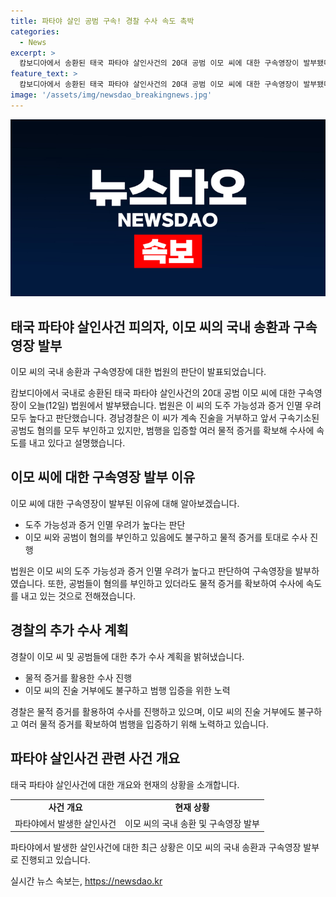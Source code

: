 ```yaml
---
title: 파타야 살인 공범 구속! 경찰 수사 속도 촉박
categories:
  - News
excerpt: >
  캄보디아에서 송환된 태국 파타야 살인사건의 20대 공범 이모 씨에 대한 구속영장이 발부됐다. 경찰은 그가 진술을 거부하고 다른 공범도 모두 부인하고 있지만, 범행을 입증할 물적 증거를 확보했다고 전했다. 현지 법원은 그의 도주 가능성과 증거 인멸 우려를 고려하여 구속영장을 발부했다.
feature_text: >
  캄보디아에서 송환된 태국 파타야 살인사건의 20대 공범 이모 씨에 대한 구속영장이 발부됐다. 경찰은 그가 진술을 거부하고 다른 공범도 모두 부인하고 있지만, 범행을 입증할 물적 증거를 확보했다고 전했다. 현지 법원은 그의 도주 가능성과 증거 인멸 우려를 고려하여 구속영장을 발부했다.
image: '/assets/img/newsdao_breakingnews.jpg'
---
```


<p><img src="/assets/img/newsdao_breakingnews.jpg" alt="koreaapp 속보" /></p>

<h2 data-ke-size="size26">태국 파타야 살인사건 피의자, 이모 씨의 국내 송환과 구속영장 발부</h2>

<p>이모 씨의 국내 송환과 구속영장에 대한 법원의 판단이 발표되었습니다.</p>

<p data-ke-size="size16">캄보디아에서 국내로 송환된 태국 파타야 살인사건의 20대 공범 이모 씨에 대한 구속영장이 오늘(12일) 법원에서 발부됐습니다. 법원은 이 씨의 도주 가능성과 증거 인멸 우려 모두 높다고 판단했습니다. 경남경찰은 이 씨가 계속 진술을 거부하고 앞서 구속기소된 공범도 혐의를 모두 부인하고 있지만, 범행을 입증할 여러 물적 증거를 확보해 수사에 속도를 내고 있다고 설명했습니다.</p>

<h2 data-ke-size="size26">이모 씨에 대한 구속영장 발부 이유</h2>

<p>이모 씨에 대한 구속영장이 발부된 이유에 대해 알아보겠습니다.</p>

<ul>
  <li>도주 가능성과 증거 인멸 우려가 높다는 판단</li>
  <li>이모 씨와 공범이 혐의를 부인하고 있음에도 불구하고 물적 증거를 토대로 수사 진행</li>
</ul>

<p data-ke-size="size16">법원은 이모 씨의 도주 가능성과 증거 인멸 우려가 높다고 판단하여 구속영장을 발부하였습니다. 또한, 공범들이 혐의를 부인하고 있더라도 물적 증거를 확보하여 수사에 속도를 내고 있는 것으로 전해졌습니다.</p>

<h2 data-ke-size="size26">경찰의 추가 수사 계획</h2>

<p>경찰이 이모 씨 및 공범들에 대한 추가 수사 계획을 밝혀냈습니다.</p>

<ul>
  <li>물적 증거를 활용한 수사 진행</li>
  <li>이모 씨의 진술 거부에도 불구하고 범행 입증을 위한 노력</li>
</ul>

<p data-ke-size="size16">경찰은 물적 증거를 활용하여 수사를 진행하고 있으며, 이모 씨의 진술 거부에도 불구하고 여러 물적 증거를 확보하여 범행을 입증하기 위해 노력하고 있습니다.</p>

<h2 data-ke-size="size26">파타야 살인사건 관련 사건 개요</h2>

<p>태국 파타야 살인사건에 대한 개요와 현재의 상황을 소개합니다.</p>

<table>
  <tr>
    <td style="text-align: center; height: 17px;"><b>사건 개요</b></td>
    <td style="text-align: center; height: 17px;"><b>현재 상황</b></td>
  </tr>
  <tr>
    <td style="text-align: center; height: 17px;">파타야에서 발생한 살인사건</td>
    <td style="text-align: center; height: 17px;">이모 씨의 국내 송환 및 구속영장 발부</td>
  </tr>
</table>

<p data-ke-size="size16">파타야에서 발생한 살인사건에 대한 최근 상황은 이모 씨의 국내 송환과 구속영장 발부로 진행되고 있습니다.</p>
실시간 뉴스 속보는, <a href="https://newsdao.kr" rel="dofollow">https://newsdao.kr</a>


